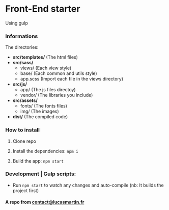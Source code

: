 # Front-End starter
Using gulp

### Informations
The directories:
* __src/templates/__ (The html files)
* __src/sass/__
    * views/ (Each view style)
    * base/ (Each common and utils style)
    * app.scss (Import each file in the views directory)
* __src/js/__
    * app/ (The js files directoy)
    * vendor/ (The libraries you include)
* __src/assets/__
    * fonts/ (The fonts files)
    * img/ (The images)
* __dist/__ (The compiled code)


### How to install

1. Clone repo

2. Install the dependencies: `npm i`

3. Build the app: `npm start`

### Development | Gulp scripts:

* Run `npm start` to watch any changes and auto-compile (nb: It builds the project first)

#### A repo from <contact@lucasmartin.fr>
